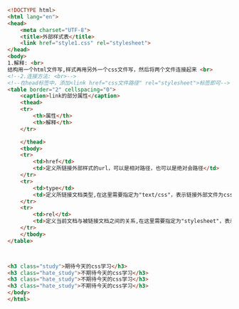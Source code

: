 
<BlogInfo id="264" title="20.外部样式表" author="白日梦想猿" pv=0 read_times=0 pre_cost_time=0分47秒 category="css学习" tag_list="['css学习']" create_time="2020.07.18 15:21:59" update_time="2020.07.18 15:44:37" />

```html
<!DOCTYPE html>
<html lang="en">
<head>
    <meta charset="UTF-8">
    <title>外部样式表</title>
    <link href="style1.css" rel="stylesheet">
</head>
<body>
1.解释: <br>
结构用一个html文件写,样式再用另外一个css文件写，然后将两个文件连接起来 <br>
<!--2.连接方法: <br>-->
<!--在head标签中，添加<link href="css文件路径" rel="stylesheet">标签即可-->
<table border="2" cellspacing="0">
    <caption>link的部分属性</caption>
    <thead>
    <tr>
        <th>属性</th>
        <th>解释</th>
    </tr>

    </thead>
    <tbody>
    <tr>
        <td>href</td>
        <td>定义所链接外部样式的url，可以是相对路径，也可以是绝对会路径</td>
    </tr>
    <tr>
        <td>type</td>
        <td>定义所链接文档类型,在这里需要指定为"text/css"，表示链接外部文件为css样式表</td>
    </tr>
    <tr>
        <td>rel</td>
        <td>定义当前文档与被链接文档之间的关系,在这里需要指定为"stylesheet"，表示被链接文档是一个样式表文件</td>
    </tr>
    </tbody>
</table>



<h3 class="study">期待今天的css学习</h3>
<h3 class="hate_study">不期待今天的css学习</h3>
<h3 class="hate_study">不期待今天的css学习</h3>
<h3 class="hate_study">不期待今天的css学习</h3>
</body>
</html>
```
